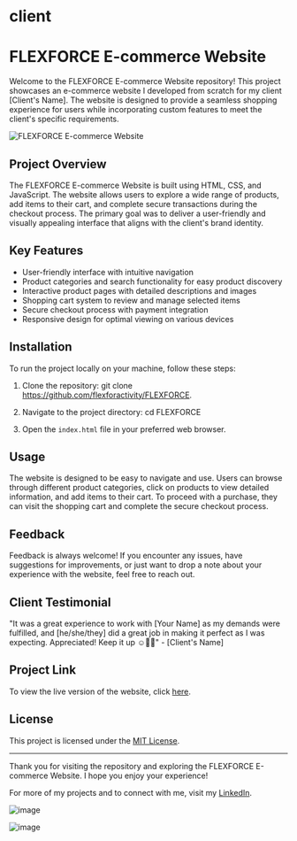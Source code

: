 # client

# FLEXFORCE E-commerce Website

Welcome to the FLEXFORCE E-commerce Website repository! This project showcases an e-commerce website I developed from scratch for my client [Client's Name]. The website is designed to provide a seamless shopping experience for users while incorporating custom features to meet the client's specific requirements.

![FLEXFORCE E-commerce Website](https://nisha-laur.github.io/FlexForce/)

## Project Overview

The FLEXFORCE E-commerce Website is built using HTML, CSS, and JavaScript. The website allows users to explore a wide range of products, add items to their cart, and complete secure transactions during the checkout process. The primary goal was to deliver a user-friendly and visually appealing interface that aligns with the client's brand identity.

## Key Features

- User-friendly interface with intuitive navigation
- Product categories and search functionality for easy product discovery
- Interactive product pages with detailed descriptions and images
- Shopping cart system to review and manage selected items
- Secure checkout process with payment integration
- Responsive design for optimal viewing on various devices

## Installation

To run the project locally on your machine, follow these steps:

1. Clone the repository:
 git clone https://github.com/flexforactivity/FLEXFORCE.
 
2. Navigate to the project directory:
cd FLEXFORCE

3. Open the `index.html` file in your preferred web browser.

## Usage

The website is designed to be easy to navigate and use. Users can browse through different product categories, click on products to view detailed information, and add items to their cart. To proceed with a purchase, they can visit the shopping cart and complete the secure checkout process.

## Feedback

Feedback is always welcome! If you encounter any issues, have suggestions for improvements, or just want to drop a note about your experience with the website, feel free to reach out.

## Client Testimonial

"It was a great experience to work with [Your Name] as my demands were fulfilled, and [he/she/they] did a great job in making it perfect as I was expecting. Appreciated! Keep it up ☺️🙌🏼" - [Client's Name]

## Project Link

To view the live version of the website, click [here](https://flexforactivity.github.io/FLEXFORCE/).

## License

This project is licensed under the [MIT License](LICENSE).

---

Thank you for visiting the repository and exploring the FLEXFORCE E-commerce Website. I hope you enjoy your experience!

For more of my projects and to connect with me, visit my [LinkedIn](https://www.linkedin.com/in/nisha-laur).


![image](https://github.com/nisha-laur/client/assets/104618576/6e0b4ebc-4619-45a8-81a7-eb9d1663b58c)

![image](https://github.com/nisha-laur/client/assets/104618576/b73d6a01-0eec-4757-ab35-97d6c291061d)
